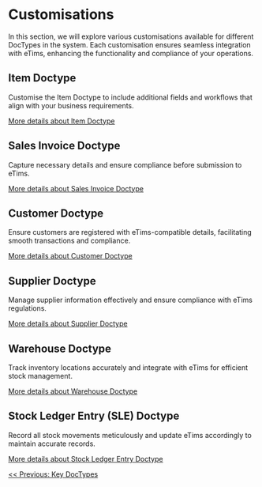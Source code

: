 # Customisations

In this section, we will explore various customisations available for different DocTypes in the system. Each customisation ensures seamless integration with eTims, enhancing the functionality and compliance of your operations.

## Item Doctype

Customise the Item Doctype to include additional fields and workflows that align with your business requirements.

[More details about Item Doctype](./features/item_registration.md#item_customisations)

## Sales Invoice Doctype

Capture necessary details and ensure compliance before submission to eTims.

[More details about Sales Invoice Doctype](./features/sales_invoice_submission.md#invoice_customozation)

## Customer Doctype

Ensure customers are registered with eTims-compatible details, facilitating smooth transactions and compliance.

[More details about Customer Doctype](./features/supplier_customer_management.md#customer_supplier_management)

## Supplier Doctype

Manage supplier information effectively and ensure compliance with eTims regulations.

[More details about Supplier Doctype](./features/supplier_customer_management.md#customer_supplier_management)

## Warehouse Doctype

Track inventory locations accurately and integrate with eTims for efficient stock management.

[More details about Warehouse Doctype](./features/stock_submission.md#warehouse_customisations)

## Stock Ledger Entry (SLE) Doctype

Record all stock movements meticulously and update eTims accordingly to maintain accurate records.

[More details about Stock Ledger Entry Doctype](./features/stock_submission.md#stock_submission)

[<< Previous: Key DocTypes](./doctypes.md)
